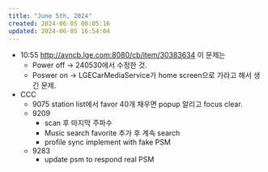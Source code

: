 ```yaml
---
title: "June 5th, 2024"
created: 2024-06-05 00:05:16
updated: 2024-06-05 16:54:04
---
```

  * 10:55 http://avncb.lge.com:8080/cb/item/30383634 이 문제는 
    * Power off -> 240530에서 수정한 것.
    * Poswer on -> LGECarMediaService가 home screen으로 가라고 해서 생긴 문제.
  * CCC
    * 9075 station list에서 favor 40개 채우면 popup 알리고 focus clear.
    * 9209 
      * scan 후 마지막 주파수
      * Music search favorite 추가 후 계속 search
      * profile sync implement with fake PSM 
    * 9283
      * update psm to respond real PSM